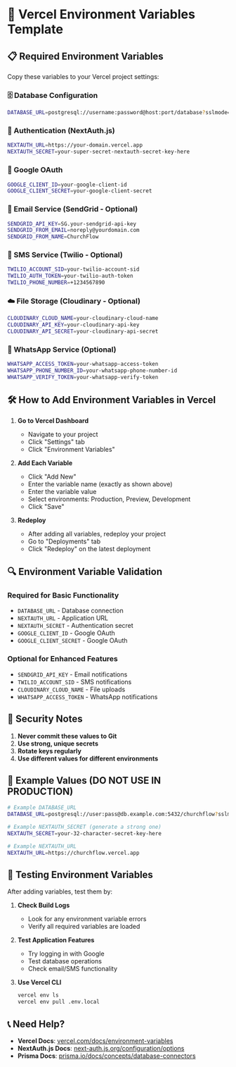 # 🔐 Vercel Environment Variables Template

## 📋 Required Environment Variables

Copy these variables to your Vercel project settings:

### 🗄️ Database Configuration
```bash
DATABASE_URL=postgresql://username:password@host:port/database?sslmode=require
```

### 🔐 Authentication (NextAuth.js)
```bash
NEXTAUTH_URL=https://your-domain.vercel.app
NEXTAUTH_SECRET=your-super-secret-nextauth-secret-key-here
```

### 🔑 Google OAuth
```bash
GOOGLE_CLIENT_ID=your-google-client-id
GOOGLE_CLIENT_SECRET=your-google-client-secret
```

### 📧 Email Service (SendGrid - Optional)
```bash
SENDGRID_API_KEY=SG.your-sendgrid-api-key
SENDGRID_FROM_EMAIL=noreply@yourdomain.com
SENDGRID_FROM_NAME=ChurchFlow
```

### 📱 SMS Service (Twilio - Optional)
```bash
TWILIO_ACCOUNT_SID=your-twilio-account-sid
TWILIO_AUTH_TOKEN=your-twilio-auth-token
TWILIO_PHONE_NUMBER=+1234567890
```

### ☁️ File Storage (Cloudinary - Optional)
```bash
CLOUDINARY_CLOUD_NAME=your-cloudinary-cloud-name
CLOUDINARY_API_KEY=your-cloudinary-api-key
CLOUDINARY_API_SECRET=your-cloudinary-api-secret
```

### 🔔 WhatsApp Service (Optional)
```bash
WHATSAPP_ACCESS_TOKEN=your-whatsapp-access-token
WHATSAPP_PHONE_NUMBER_ID=your-whatsapp-phone-number-id
WHATSAPP_VERIFY_TOKEN=your-whatsapp-verify-token
```

## 🛠️ How to Add Environment Variables in Vercel

1. **Go to Vercel Dashboard**
   - Navigate to your project
   - Click "Settings" tab
   - Click "Environment Variables"

2. **Add Each Variable**
   - Click "Add New"
   - Enter the variable name (exactly as shown above)
   - Enter the variable value
   - Select environments: Production, Preview, Development
   - Click "Save"

3. **Redeploy**
   - After adding all variables, redeploy your project
   - Go to "Deployments" tab
   - Click "Redeploy" on the latest deployment

## 🔍 Environment Variable Validation

### Required for Basic Functionality
- `DATABASE_URL` - Database connection
- `NEXTAUTH_URL` - Application URL
- `NEXTAUTH_SECRET` - Authentication secret
- `GOOGLE_CLIENT_ID` - Google OAuth
- `GOOGLE_CLIENT_SECRET` - Google OAuth

### Optional for Enhanced Features
- `SENDGRID_API_KEY` - Email notifications
- `TWILIO_ACCOUNT_SID` - SMS notifications
- `CLOUDINARY_CLOUD_NAME` - File uploads
- `WHATSAPP_ACCESS_TOKEN` - WhatsApp notifications

## 🚨 Security Notes

1. **Never commit these values to Git**
2. **Use strong, unique secrets**
3. **Rotate keys regularly**
4. **Use different values for different environments**

## 📝 Example Values (DO NOT USE IN PRODUCTION)

```bash
# Example DATABASE_URL
DATABASE_URL=postgresql://user:pass@db.example.com:5432/churchflow?sslmode=require

# Example NEXTAUTH_SECRET (generate a strong one)
NEXTAUTH_SECRET=your-32-character-secret-key-here

# Example NEXTAUTH_URL
NEXTAUTH_URL=https://churchflow.vercel.app
```

## 🔧 Testing Environment Variables

After adding variables, test them by:

1. **Check Build Logs**
   - Look for any environment variable errors
   - Verify all required variables are loaded

2. **Test Application Features**
   - Try logging in with Google
   - Test database operations
   - Check email/SMS functionality

3. **Use Vercel CLI**
   ```bash
   vercel env ls
   vercel env pull .env.local
   ```

## 📞 Need Help?

- **Vercel Docs**: [vercel.com/docs/environment-variables](https://vercel.com/docs/environment-variables)
- **NextAuth.js Docs**: [next-auth.js.org/configuration/options](https://next-auth.js.org/configuration/options)
- **Prisma Docs**: [prisma.io/docs/concepts/database-connectors](https://prisma.io/docs/concepts/database-connectors)

